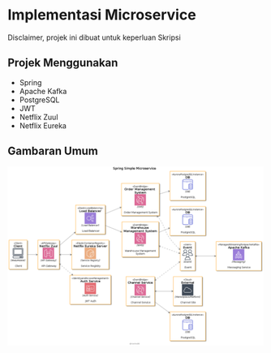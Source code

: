 # Implementasi Microservice
Disclaimer, projek ini dibuat untuk keperluan Skripsi

## Projek Menggunakan
- Spring
- Apache Kafka
- PostgreSQL
- JWT
- Netflix Zuul
- Netflix Eureka

## Gambaran Umum
![Gambaran Umum](https://github.com/raviMukti/microservice-spring/blob/master/microservice-architecture.png)
